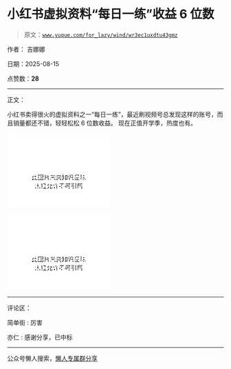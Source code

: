 # 小红书虚拟资料“每日一练”收益 6 位数

> 原文：[`www.yuque.com/for_lazy/wind/wr3ec1uxdtu43gmz`](https://www.yuque.com/for_lazy/wind/wr3ec1uxdtu43gmz)

作者： 吉娜娜

日期：2025-08-15

点赞数：**28**

* * *

正文：

小红书卖得很火的虚拟资料之一“每日一练”，最近刷视频号总发现这样的账号，而且销量都还不错，轻轻松松 6 位数收益。 现在正值开学季，热度也有。

![](img/3f287b3b5afc726043c147e7dfa8d9a5.png "None")

![](img/feb0fda5383a8474333a9f4322f187a4.png "None")

* * *

评论区：

简单街 : 厉害

亦仁 : 感谢分享，已中标

* * *

公众号懒人搜索，[懒人专属群分享](https://lazybook.fun/#/blog/group)